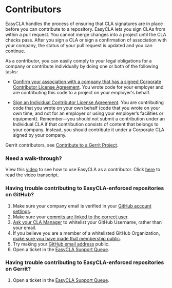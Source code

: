 # Contributors
EasyCLA handles the process of ensuring that CLA signatures are in place before you can contribute to a repository. EasyCLA lets you sign CLAs from within a pull request. You cannot merge changes into a project until the CLA checks pass. After you sign a CLA or sign a confirmation of association with your company, the status of your pull request is updated and you can continue. 

As a contributor, you can easily comply to your legal obligations for a company or contribute individually by doing one or both of the following tasks:

* [Confirm your association with a company that has a signed Corporate Contributor License Agreement](contribute-to-a-github-company-project.md). You wrote code for your employer and are contributing this code to a project on your employer's behalf.

* [Sign an Individual Contributor License Agreement](sign-a-cla-as-an-individual-contributor-to-github.md). You are contributing code that you wrote on your own behalf (code that you wrote on your own time, and not for an employer or using your employer’s facilities or equipment). Remember—you should not submit a contribution under an Individual CLA if that contribution consists of content that belongs to your company. Instead, you should contribute it under a Corporate CLA signed by your company.

Gerrit contributors, see [Contribute to a Gerrit Project](contribute-to-a-gerrit-project.md).

### Need a walk-through?
View this [video](https://www.youtube.com/watch?v=WvKX10S7FOk&feature=youtu.be) to see how to use EasyCLA as a contributor. Click [here](contributor-console-video-script.md) to read the video transcript.

### Having trouble contributing to EasyCLA-enforced repositories on GitHub?
1. Make sure your company email is verified in your [GitHub account settings](https://github.com/settings/emails).
1. Make sure your [commits are linked to the correct user](https://help.github.com/en/github/committing-changes-to-your-project/why-are-my-commits-linked-to-the-wrong-user).
1. [Ask your CLA Manager](https://github.com/communitybridge/easycla/blob/master/docs/contribute-to-a-github-company-project.md#if-the-select-company-dialog-appears) to whitelist your GitHub Username, rather than your email.
1. If you believe you are a member of a whitelisted GitHub Organization, <a href="https://help.github.com/en/github/setting-up-and-managing-your-github-user-account/publicizing-or-hiding-organization-membership">make sure you have made that membership public</a>.
1. Try making your [GitHub email address](https://github.com/settings/emails) public.
1. Open a ticket in the [EasyCLA Support Queue](https://jira.linuxfoundation.org/servicedesk/customer/portal/4).

### Having trouble contributing to EasyCLA-enforced repositories on Gerrit?
1. Open a ticket in the [EasyCLA Support Queue](https://jira.linuxfoundation.org/servicedesk/customer/portal/4).
